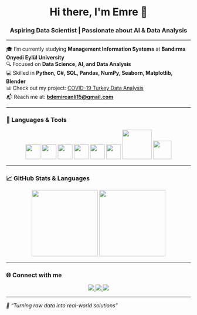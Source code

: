 <h1 align="center">Hi there, I'm Emre 👋</h1>
<h3 align="center">Aspiring Data Scientist | Passionate about AI & Data Analysis</h3>

---

🎓 I’m currently studying **Management Information Systems** at **Bandırma Onyedi Eylül University**  
🔍 Focused on **Data Science, AI, and Data Analysis**  
💻 Skilled in **Python, C#, SQL, Pandas, NumPy, Seaborn, Matplotlib, Blender**  
📊 Check out my project: [COVID-19 Turkey Data Analysis](https://github.com/Emrecaglar05/covid19-turkiye-analizi)  
📬 Reach me at: **bdemircanli15@gmail.com**

---

### 🚀 Languages & Tools

<p align="center">
  <img src="https://cdn.jsdelivr.net/gh/devicons/devicon/icons/python/python-original.svg" width="40"/>
  <img src="https://cdn.jsdelivr.net/gh/devicons/devicon/icons/csharp/csharp-original.svg" width="40"/>
  <img src="https://cdn.jsdelivr.net/gh/devicons/devicon/icons/mysql/mysql-original.svg" width="40"/>
  <img src="https://cdn.jsdelivr.net/gh/devicons/devicon/icons/blender/blender-original.svg" width="40"/>
  <img src="https://upload.wikimedia.org/wikipedia/commons/e/ed/Pandas_logo.svg" width="40"/>
  <img src="https://upload.wikimedia.org/wikipedia/commons/3/31/NumPy_logo_2020.svg" width="40"/>
  <img src="https://seaborn.pydata.org/_static/logo-wide-lightbg.svg" width="80"/>
  <img src="https://matplotlib.org/_static/logo2_compressed.svg" width="50"/>
</p>

---

### 📈 GitHub Stats & Languages

<p align="center">
  <img src="https://github-readme-stats.vercel.app/api?username=Emrecaglar05&show_icons=true&theme=radical" height="180"/>
  <img src="https://github-readme-stats.vercel.app/api/top-langs/?username=Emrecaglar05&layout=compact&theme=radical" height="180"/>
</p>

---

### 🌐 Connect with me

<p align="center">
  <a href="https://www.linkedin.com/in/emrecaglar05/" target="_blank">
    <img src="https://img.shields.io/badge/LinkedIn-0077B5?style=for-the-badge&logo=linkedin&logoColor=white"/>
  </a>
  <a href="https://www.instagram.com/cglremree_dll?igsh=bHZqZHp4NG55Y3k1&utm_source=qr" target="_blank">
    <img src="https://img.shields.io/badge/Instagram-E4405F?style=for-the-badge&logo=instagram&logoColor=white"/>
  </a>
  <a href="https://github.com/Emrecaglar05" target="_blank">
    <img src="https://img.shields.io/badge/GitHub-100000?style=for-the-badge&logo=github&logoColor=white"/>
  </a>
</p>

---

_🚀 “Turning raw data into real-world solutions”_
